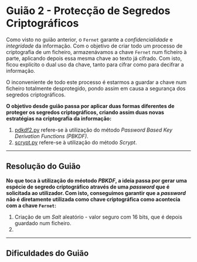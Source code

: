 # Guião 2 - Protecção de Segredos Criptográficos

Como visto no guião anterior, o ```Fernet``` garante a *confidencialidade* e *integridade* da informação. Com o objetivo de criar todo um processo de criptografia de um ficheiro, armazenávamos a chave ```Fernet``` num ficheiro à parte, aplicando depois essa mesma chave ao texto já cifrado.
Com isto, ficou explícito o dual uso da chave, tanto para cifrar como para decifrar a informação.

O inconveniente de todo este processo é estarmos a guardar a chave num ficheiro totalmente desprotegido, pondo assim em causa a segurança dos segredos criptográficos.

**O objetivo desde guião passa por aplicar duas formas diferentes de proteger os segredos criptográficos, criando assim duas novas estratégias na criptografia da informação:**

1. [pdkdf2.py](pdkdf2.py) refere-se à utilização do método *Password Based Key Derivation Functions (PBKDF)*.
2. [scrypt.py](scrypt.py) refere-se à utilização do método *Scrypt*.

--- 

## Resolução do Guião

**No que toca à utilização do méotodo *PBKDF*, a ideia passa por gerar uma espécie de segredo criptográfico através de uma *password* que é solicitada ao utilizador. Com isto, conseguimos garantir que a *password* não é diretamente utilizada como chave criptográfica como acontecia com a chave ```Fernet```:**

1. Criação de um *Salt* aleatório - valor seguro com 16 bits, que é depois guardado num ficheiro.
2. 

---

## Dificuldades do Guião
 
